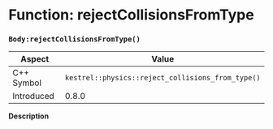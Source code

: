 
# Function: rejectCollisionsFromType
### `Body:rejectCollisionsFromType()`

| Aspect | Value |
| --- | --- |
| C++ Symbol | `kestrel::physics::reject_collisions_from_type()` |
| Introduced | 0.8.0 |

**Description**


